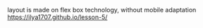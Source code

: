 layout is made on flex box technology, without mobile adaptation
https://ilya1707.github.io/lesson-5/

